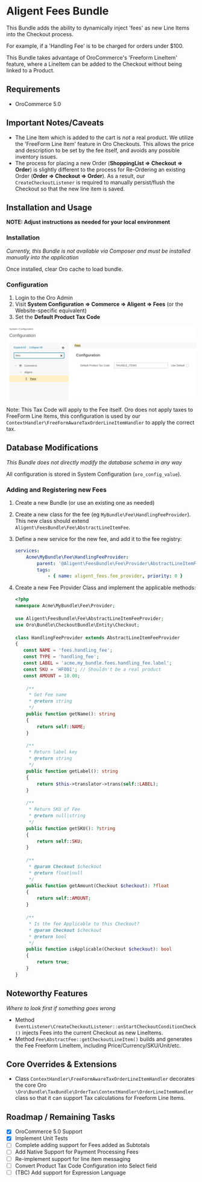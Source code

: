 Aligent Fees Bundle
==============================
This Bundle adds the ability to dynamically inject 'fees' as new Line Items into the Checkout process.

For example, if a 'Handling Fee' is to be charged for orders under $100.

This Bundle takes advantage of OroCommerce's 'Freeform LineItem' feature,
where a LineItem can be added to the Checkout without being linked to a Product.

Requirements
-------------------
- OroCommerce 5.0

Important Notes/Caveats
-------------------
* The Line Item which is added to the cart is _not_ a real product.
  We utilize the 'FreeForm Line Item' feature in Oro Checkouts.
  This allows the price and description to be set by the fee itself,
  and avoids any possible inventory issues.
* The process for placing a new Order (**ShoppingList => Checkout => Order**)
  is slightly different to the process for Re-Ordering an
  existing Order (**Order => Checkout => Order**).
  As a result, our `CreateCheckoutListener` is required to
  manually persist/flush the Checkout so that the new line item is saved.

Installation and Usage
-------------------
**NOTE: Adjust instructions as needed for your local environment**

### Installation
*Currently, this Bundle is not available via Composer and must be installed manually into the application*

Once installed, clear Oro cache to load bundle.

### Configuration
1. Login to the Oro Admin
2. Visit **System Configuration => Commerce => Aligent => Fees** (or the Website-specific equivalent)
3. Set the **Default Product Tax Code**

<img src="src/Aligent/FeesBundle/Resources/doc/img/tax-code-configuration.png" alt="Tax Code Configuration">

Note: This Tax Code will apply to the Fee itself.
Oro does not apply taxes to FreeForm Line Items, this configuration is used by
our `ContextHandler\FreeFormAwareTaxOrderLineItemHandler` to apply the correct tax.

Database Modifications
-------------------
*This Bundle does not directly modify the database schema in any way*

All configuration is stored in System Configuration (`oro_config_value`).


### Adding and Registering new Fees
1. Create a new Bundle (or use an existing one as needed)
1. Create a new class for the fee (eg `MyBundle\Fee\HandlingFeeProvider`).
   This new class should extend `Aligent\FeesBundle\Fee\AbstractLineItemFee`.
1. Define a new service for the new fee, and add it to the fee registry:
    ```yaml
    services:
        Acme\MyBundle\Fee\HandlingFeeProvider:
            parent: '@Aligent\FeesBundle\Fee\Provider\AbstractLineItemFeeProvider'
            tags:
                - { name: aligent_fees.fee_provider, priority: 0 }
    ```

1. Create a new Fee Provider Class and implement the applicable methods:

    ```php
    <?php
    namespace Acme\MyBundle\Fee\Provider;
    
    use Aligent\FeesBundle\Fee\AbstractLineItemFeeProvider;
    use Oro\Bundle\CheckoutBundle\Entity\Checkout;
    
    class HandlingFeeProvider extends AbstractLineItemFeeProvider
    {
       const NAME = 'fees.handling_fee';
       const TYPE = 'handling_fee';
       const LABEL = 'acme.my_bundle.fees.handling_fee.label';
       const SKU = 'HF001'; // Shouldn't be a real product
       const AMOUNT = 10.00;
    
        /**
         * Get Fee name
         * @return string
         */
        public function getName(): string
        {
            return self::NAME;
        }
    
        /**
         * Return label key
         * @return string
         */
        public function getLabel(): string
        {
            return $this->translator->trans(self::LABEL);
        }
    
        /**
         * Return SKU of Fee
         * @return null|string
         */
        public function getSKU(): ?string
        {
            return self::SKU;
        }
    
        /**
         * @param Checkout $checkout
         * @return float|null
         */
        public function getAmount(Checkout $checkout): ?float
        {
            return self::AMOUNT;
        }
    
        /**
         * Is the fee Applicable to this Checkout?
         * @param Checkout $checkout
         * @return bool
         */
        public function isApplicable(Checkout $checkout): bool
        {
            return true;
        }
    }
    ```

Noteworthy Features
-------------------
*Where to look first if something goes wrong*

* Method `EventListener\CreateCheckoutListener::onStartCheckoutConditionCheck()` injects Fees into the current Checkout as new LineItems.
* Method `Fee\AbstractFee::getCheckoutLineItem()` builds and generates the Fee Freeform LineItem, including Price/Currency/SKU/Unit/etc.

Core Overrides & Extensions
-------------------
* Class `ContextHandler\FreeFormAwareTaxOrderLineItemHandler` decorates the core Oro `\Oro\Bundle\TaxBundle\OrderTax\ContextHandler\OrderLineItemHandler` class so that it can support Tax calculations for Freeform Line Items.


Roadmap / Remaining Tasks
-------------------
- [x] OroCommerce 5.0 Support
- [x] Implement Unit Tests
- [ ] Complete adding support for Fees added as Subtotals
- [ ] Add Native Support for Payment Processing Fees
- [ ] Re-implement support for line item messaging
- [ ] Convert Product Tax Code Configuration into Select field
- [ ] (TBC) Add support for Expression Language
